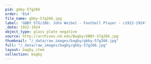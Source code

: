 ```yaml
---
pid: gbby-57g266
order: '814'
file_name: gbby-57g266.jpg
label: 'GBBY 57G/266: John Weibel - Football Player - c1922-1924'
_date: 1922-1924
object_type: glass plate negative
source: http://archives.nd.edu/Bagby/GBBY-57g266.jpg
thumbnail: "/_data/raw_images/bagby/gbby-57g266.jpg"
full: "/_data/raw_images/bagby/gbby-57g266.jpg"
layout: bagby_item
collection: bagby
---
```

